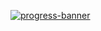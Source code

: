 [![progress-banner](https://backend.codecrafters.io/progress/docker/fbbb8333-159d-4258-9133-32ff4e71c2d9)](https://app.codecrafters.io/users/codecrafters-bot?r=2qF)
